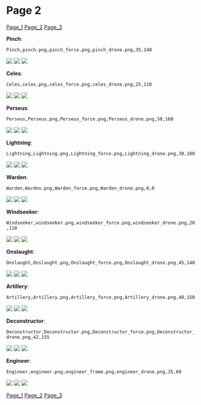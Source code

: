 # Page 2
[Page_1](./Page_1.md)
[Page_2](./Page_2.md)
[Page_3](./Page_3.md)

**Pinch**: []()

`Pinch,pinch.png,pinch_force.png,pinch_drone.png,35,140`

![](https://github.com/areon546/NovaDriftCustomSkinRepository/raw/main/custom_skins/pinch.png)
![](https://github.com/areon546/NovaDriftCustomSkinRepository/raw/main/custom_skins/pinch_force.png)
![](https://github.com/areon546/NovaDriftCustomSkinRepository/raw/main/custom_skins/pinch_drone.png)


**Celes**: []()

`Celes,celes.png,celes_force.png,celes_drone.png,25,110`

![](https://github.com/areon546/NovaDriftCustomSkinRepository/raw/main/custom_skins/celes.png)
![](https://github.com/areon546/NovaDriftCustomSkinRepository/raw/main/custom_skins/celes_force.png)
![](https://github.com/areon546/NovaDriftCustomSkinRepository/raw/main/custom_skins/celes_drone.png)


**Perseus**: []()

`Perseus,Perseus.png,Perseus_force.png,Perseus_drone.png,50,160`

![](https://github.com/areon546/NovaDriftCustomSkinRepository/raw/main/custom_skins/Perseus.png)
![](https://github.com/areon546/NovaDriftCustomSkinRepository/raw/main/custom_skins/Perseus_force.png)
![](https://github.com/areon546/NovaDriftCustomSkinRepository/raw/main/custom_skins/Perseus_drone.png)


**Lightning**: []()

`Lightning,Lightning.png,Lightning_force.png,Lightning_drone.png,30,180`

![](https://github.com/areon546/NovaDriftCustomSkinRepository/raw/main/custom_skins/Lightning.png)
![](https://github.com/areon546/NovaDriftCustomSkinRepository/raw/main/custom_skins/Lightning_force.png)
![](https://github.com/areon546/NovaDriftCustomSkinRepository/raw/main/custom_skins/Lightning_drone.png)


**Warden**: []()

`Warden,Warden.png,Warden_force.png,Warden_drone.png,0,0`

![](https://github.com/areon546/NovaDriftCustomSkinRepository/raw/main/custom_skins/Warden.png)
![](https://github.com/areon546/NovaDriftCustomSkinRepository/raw/main/custom_skins/Warden_force.png)
![](https://github.com/areon546/NovaDriftCustomSkinRepository/raw/main/custom_skins/Warden_drone.png)


**Windseeker**: []()

`Windseeker,windseeker.png,windseeker_force.png,windseeker_drone.png,20,110`

![](https://github.com/areon546/NovaDriftCustomSkinRepository/raw/main/custom_skins/windseeker.png)
![](https://github.com/areon546/NovaDriftCustomSkinRepository/raw/main/custom_skins/windseeker_force.png)
![](https://github.com/areon546/NovaDriftCustomSkinRepository/raw/main/custom_skins/windseeker_drone.png)


**Onslaught**: []()

`Onslaught,Onslaught.png,Onslaught_force.png,Onslaught_drone.png,45,140`

![](https://github.com/areon546/NovaDriftCustomSkinRepository/raw/main/custom_skins/Onslaught.png)
![](https://github.com/areon546/NovaDriftCustomSkinRepository/raw/main/custom_skins/Onslaught_force.png)
![](https://github.com/areon546/NovaDriftCustomSkinRepository/raw/main/custom_skins/Onslaught_drone.png)


**Artillery**: []()

`Artillery,Artillery.png,Artillery_force.png,Artillery_drone.png,40,150`

![](https://github.com/areon546/NovaDriftCustomSkinRepository/raw/main/custom_skins/Artillery.png)
![](https://github.com/areon546/NovaDriftCustomSkinRepository/raw/main/custom_skins/Artillery_force.png)
![](https://github.com/areon546/NovaDriftCustomSkinRepository/raw/main/custom_skins/Artillery_drone.png)


**Deconstructor**: []()

`Deconstructor,Deconstructor.png,Deconstructor_force.png,Deconstructor_drone.png,42,155`

![](https://github.com/areon546/NovaDriftCustomSkinRepository/raw/main/custom_skins/Deconstructor.png)
![](https://github.com/areon546/NovaDriftCustomSkinRepository/raw/main/custom_skins/Deconstructor_force.png)
![](https://github.com/areon546/NovaDriftCustomSkinRepository/raw/main/custom_skins/Deconstructor_drone.png)


**Engineer**: []()

`Engineer,engineer.png,engineer_frame.png,engineer_drone.png,35,60`

![](https://github.com/areon546/NovaDriftCustomSkinRepository/raw/main/custom_skins/engineer.png)
![](https://github.com/areon546/NovaDriftCustomSkinRepository/raw/main/custom_skins/engineer_frame.png)
![](https://github.com/areon546/NovaDriftCustomSkinRepository/raw/main/custom_skins/engineer_drone.png)

[Page_1](./Page_1.md)
[Page_2](./Page_2.md)
[Page_3](./Page_3.md)
